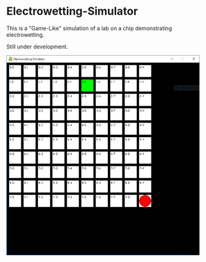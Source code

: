 # Electrowetting-Simulator

This is a "Game-Like" simulation of a lab on a chip demonstrating electrowetting.

Still under development.

![Screenshot](https://github.com/DharmilAsawla/Electrowetting-Simulator/blob/master/electrowetting%20simulator.PNG)

